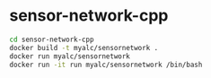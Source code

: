 # sensor-network-cpp

```bash
cd sensor-network-cpp
docker build -t myalc/sensornetwork .
docker run myalc/sensornetwork
docker run -it run myalc/sensornetwork /bin/bash
```